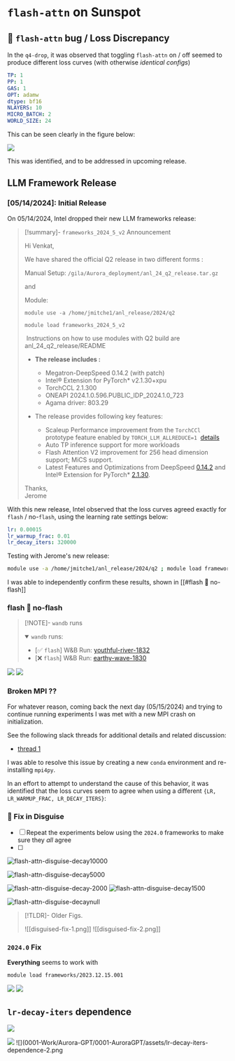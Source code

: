 # `flash-attn` on Sunspot

## 🐛 `flash-attn` bug / Loss Discrepancy

In the `q4-drop`, it was observed that toggling `flash-attn` on / off seemed to produce different loss curves (with otherwise *identical configs*)

```yaml title="aGPT-2B-common.yml"
TP: 1
PP: 1
GAS: 1
OPT: adamw
dtype: bf16
NLAYERS: 10
MICRO_BATCH: 2
WORLD_SIZE: 24
```

This can be seen clearly in the figure below:

![](0001-Work/Aurora-GPT/0001-AuroraGPT/assets/flash-attn-bug-q4-drop-sunspot-1.png)

This was identified, and to be addressed in upcoming release.

## LLM Framework Release 

### \[05/14/2024\]: Initial Release

On 05/14/2024, Intel dropped their new LLM frameworks release:

> [!summary]- `frameworks_2024_5_v2` Announcement
>
> Hi Venkat,
> 
> We have shared the official Q2 release in two different forms :
> 
> Manual Setup: `/gila/Aurora_deployment/anl_24_q2_release.tar.gz`
> 
> and 
> 
> Module: 
> 
> `module use -a /home/jmitche1/anl_release/2024/q2`
> 
> `module load frameworks_2024_5_v2`
> 
>  Instructions on how to use modules with Q2 build are anl_24_q2_release/README
> 
> - **The release includes :**
> 	- Megatron-DeepSpeed 0.14.2 (with patch)
> 	- Intel® Extension for PyTorch* v2.1.30+xpu
> 	- TorchCCL 2.1.300
> 	- ONEAPI 2024.1.0.596.PUBLIC_IDP_2024.1.0_723
> 	- Agama driver: 803.29
> 
> - The release provides following key features:
> 	- Scaleup Performance improvement from the `TorchCCl` prototype feature enabled by `TORCH_LLM_ALLREDUCE=1`  [details](https://urldefense.us/v3/__https://github.com/intel/torch-ccl/releases/tag/v2.1.300*2Bxpu__;JQ!!G_uCfscf7eWS!ZDMnN0Oxp1sCv06MkdlBqFIq0NMAXaCBOtl3fEtBq8Fn4-3iYY5-kPEKr-q4vZIL_i6f2wQbULxAIFJAthJyu3VvNA$)
> 	- Auto TP inference support for more workloads
> 	- Flash Attention V2 improvement for 256 head dimension support; MiCS support.
> 	- Latest Features and Optimizations from DeepSpeed [0.14.2](https://urldefense.us/v3/__https://github.com/microsoft/DeepSpeed/releases/tag/v0.14.2__;!!G_uCfscf7eWS!ZDMnN0Oxp1sCv06MkdlBqFIq0NMAXaCBOtl3fEtBq8Fn4-3iYY5-kPEKr-q4vZIL_i6f2wQbULxAIFJAthLj8rV_rA$) and Intel® Extension for PyTorch* [2.1.30](https://urldefense.us/v3/__https://github.com/intel/intel-extension-for-pytorch/tree/v2.1.30*2Bxpu__;JQ!!G_uCfscf7eWS!ZDMnN0Oxp1sCv06MkdlBqFIq0NMAXaCBOtl3fEtBq8Fn4-3iYY5-kPEKr-q4vZIL_i6f2wQbULxAIFJAthL8hknZQg$).
> 
> Thanks,   
> Jerome

With this new release, Intel observed that the loss curves agreed exactly for `flash` / no-`flash`, using the learning rate settings below:

```yaml title="lr00015-decay320k-warmup01.yaml"
lr: 0.00015
lr_warmup_frac: 0.01
lr_decay_iters: 320000
```

Testing with Jerome's new release:

```bash title="anl_24_q2_release.sh"
module use -a /home/jmitche1/anl_release/2024/q2 ; module load frameworks_2024_5_v2
```

I was able to independently confirm these results, shown in [[#flash 🤝 no-flash]]

### flash 🤝 no-flash

> [!NOTE]- `wandb` runs
> 
> <details open><summary><code>wandb</code> runs:</summary>
> 
> - \[✅ `flash`\] W&B Run: [youthful-river-1832](https://wandb.ai/aurora_gpt/AuroraGPT/runs/716r5rnq/overview?nw=nwuserforemans)
> - \[❌ `flash`\] W&B Run: [earthy-wave-1830](https://wandb.ai/aurora_gpt/AuroraGPT/runs/120ln0b4/overview?nw=nwuserforemans)
> 
> </details>
 
![](0001-Work/Aurora-GPT/0001-AuroraGPT/assets/flash-attn-true-2024-1.png) ![](0001-Work/Aurora-GPT/0001-AuroraGPT/assets/flash-attn-false-2024-1.png)

### Broken MPI ??

For whatever reason, coming back the next day (05/15/2024) and trying to
continue running experiments I was met with a new MPI crash on initialization.

See the following slack threads for additional details and related discussion:

- [thread 1](https://cels-anl.slack.com/archives/C05V0SRAVB6/p1715867557424879)

I was able to resolve this issue by creating a new `conda` environment and re-installing `mpi4py`.


In an effort to attempt to understand the cause of this behavior, it was
identified that the loss curves seem to agree when using a different `{LR,
LR_WARMUP_FRAC, LR_DECAY_ITERS}`:

### 🥸 Fix in Disguise

- [ ] Repeat the experiments below using the `2024.0` frameworks to make sure they _all_ agree
- [ ] 


![flash-attn-disguise-decay10000](flash-attn-disguise-decay10000.png)


![flash-attn-disguise-decay5000](flash-attn-disguise-decay5000.png)

![flash-attn-disguise-decay-2000](flash-attn-disguise-decay-2000.png)
![flash-attn-disguise-decay1500](flash-attn-disguise-decay1500.png)

![flash-attn-disguise-decaynull](flash-attn-disguise-decaynull.png)


> [!TLDR]- Older Figs.
> 
> ![[disguised-fix-1.png]] ![[disguised-fix-2.png]]

### `2024.0` Fix

**Everything** seems to work with

```bash
module load frameworks/2023.12.15.001
```

![](0001-Work/Aurora-GPT/0001-AuroraGPT/assets/flash-attn-2024-0-fix.png) ![](0001-Work/Aurora-GPT/0001-AuroraGPT/assets/flash-attn-fix-frameworks-comparison.png)


## `lr-decay-iters` dependence

![](0001-Work/Aurora-GPT/0001-AuroraGPT/assets/lr-schedule-dependence.png)

![](0001-Work/Aurora-GPT/0001-AuroraGPT/assets/lr-decay-iters-dependence-1.png) ![](0001-Work/Aurora-GPT/0001-AuroraGPT/assets/lr-decay-iters-dependence-2.png

